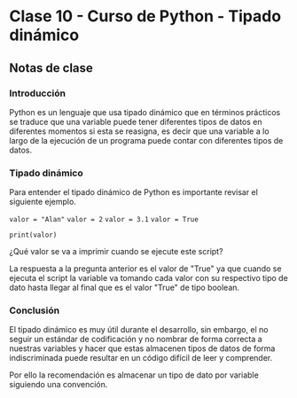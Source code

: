 # Clase 10 - Curso de Python - Tipado dinámico

## Notas de clase


### Introducción
Python es un lenguaje que usa tipado dinámico que en términos prácticos se traduce que una variable puede tener diferentes tipos de datos en diferentes momentos si esta se reasigna, es decir que una variable a lo largo de la ejecución de un programa puede contar con diferentes tipos de datos. 


### Tipado dinámico
Para entender el tipado dinámico de Python es importante revisar el siguiente ejemplo.

`valor = "Alan"`
`valor = 2`
`valor = 3.1`
`valor = True`

`print(valor)`

¿Qué valor se va a imprimir cuando se ejecute este script?

La respuesta a la pregunta anterior es el valor de "True" ya que cuando se ejecuta el script la variable va tomando cada valor con su respectivo tipo de dato hasta llegar al final que es el valor "True" de tipo boolean.


### Conclusión 

El tipado dinámico es muy útil durante el desarrollo, sin embargo, el no seguir un estándar de codificación y no nombrar de forma correcta a nuestras variables y hacer que estas almacenen tipos de datos de forma indiscriminada puede resultar en un código difícil de leer y comprender.

Por ello la recomendación es almacenar un tipo de dato por variable siguiendo una convención.